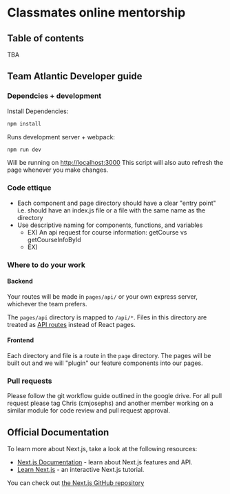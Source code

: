 # Classmates online mentorship

## Table of contents
TBA

## Team Atlantic Developer guide

### Dependcies + development
Install Dependencies:
```bash
npm install
```

Runs development server + webpack:
```bash
npm run dev
```
Will be running on [http://localhost:3000](http://localhost:3000)
This script will also auto refresh the page whenever you make changes.

### Code ettique
- Each component and page directory should have a clear "entry point" i.e. should have an index.js file or a file with the same name as the directory
- Use descriptive naming for components, functions, and variables
  - EX) An api request for course information: getCourse vs getCourseInfoById
  - EX)

### Where to do your work
#### Backend
Your routes will be made in `pages/api/` or your own express server, whichever the team prefers.

The `pages/api` directory is mapped to `/api/*`. Files in this directory are treated as [API routes](https://nextjs.org/docs/api-routes/introduction) instead of React pages.

#### Frontend
Each directory and file is a route in the `page` directory. The pages will be built out and we will "plugin" our feature components into our pages.

### Pull requests
Please follow the git workflow guide outlined in the google drive. For all pull request please tag Chris (cmjosephs) and another member working on a similar module for code review and pull request approval.

## Official Documentation

To learn more about Next.js, take a look at the following resources:

- [Next.js Documentation](https://nextjs.org/docs) - learn about Next.js features and API.
- [Learn Next.js](https://nextjs.org/learn) - an interactive Next.js tutorial.

You can check out [the Next.js GitHub repository](https://github.com/vercel/next.js/)

